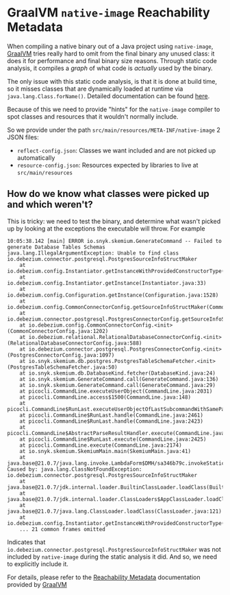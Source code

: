 # GraalVM `native-image` Reachability Metadata

When compiling a native binary out of a Java project using `native-image`, [GraalVM] tries really hard
to omit from the final binary any unused class: it does it for performance and final binary size reasons.
Through static code analysis, it compiles a _graph_ of what code is _actually_ used by the binary.

The only issue with this static code analysis, is that it is done at build time, so it misses classes
that are dynamically loaded at runtime via `java.lang.Class.forName()`. Detailed documentation
can be found [here][Reachability Metadata].

Because of this we need to provide "hints" for the `native-image` compiler to spot classes and resources
that it wouldn't normally include.

So we provide under the path `src/main/resources/META-INF/native-image` 2 JSON files:

* `reflect-config.json`: Classes we want included and are not picked up automatically
* `resource-config.json`: Resources expected by libraries to live at `src/main/resources`

## How do we know what classes were picked up and which weren't?

This is tricky: we need to test the binary, and determine what wasn't picked up by looking at the exceptions
the executable will throw. For example

```shell
10:05:38.142 [main] ERROR io.snyk.skemium.GenerateCommand -- Failed to generate Database Tables Schemas
java.lang.IllegalArgumentException: Unable to find class io.debezium.connector.postgresql.PostgresSourceInfoStructMaker
	at io.debezium.config.Instantiator.getInstanceWithProvidedConstructorType(Instantiator.java:68)
	at io.debezium.config.Instantiator.getInstance(Instantiator.java:33)
	at io.debezium.config.Configuration.getInstance(Configuration.java:1528)
	at io.debezium.config.CommonConnectorConfig.getSourceInfoStructMaker(CommonConnectorConfig.java:1697)
	at io.debezium.connector.postgresql.PostgresConnectorConfig.getSourceInfoStructMaker(PostgresConnectorConfig.java:1252)
	at io.debezium.config.CommonConnectorConfig.<init>(CommonConnectorConfig.java:1202)
	at io.debezium.relational.RelationalDatabaseConnectorConfig.<init>(RelationalDatabaseConnectorConfig.java:588)
	at io.debezium.connector.postgresql.PostgresConnectorConfig.<init>(PostgresConnectorConfig.java:1097)
	at io.snyk.skemium.db.postgres.PostgresTableSchemaFetcher.<init>(PostgresTableSchemaFetcher.java:50)
	at io.snyk.skemium.db.DatabaseKind.fetcher(DatabaseKind.java:24)
	at io.snyk.skemium.GenerateCommand.call(GenerateCommand.java:136)
	at io.snyk.skemium.GenerateCommand.call(GenerateCommand.java:29)
	at picocli.CommandLine.executeUserObject(CommandLine.java:2031)
	at picocli.CommandLine.access$1500(CommandLine.java:148)
	at picocli.CommandLine$RunLast.executeUserObjectOfLastSubcommandWithSameParent(CommandLine.java:2469)
	at picocli.CommandLine$RunLast.handle(CommandLine.java:2461)
	at picocli.CommandLine$RunLast.handle(CommandLine.java:2423)
	at picocli.CommandLine$AbstractParseResultHandler.execute(CommandLine.java:2277)
	at picocli.CommandLine$RunLast.execute(CommandLine.java:2425)
	at picocli.CommandLine.execute(CommandLine.java:2174)
	at io.snyk.skemium.SkemiumMain.main(SkemiumMain.java:41)
	at java.base@21.0.7/java.lang.invoke.LambdaForm$DMH/sa346b79c.invokeStaticInit(LambdaForm$DMH)
Caused by: java.lang.ClassNotFoundException: io.debezium.connector.postgresql.PostgresSourceInfoStructMaker
	at java.base@21.0.7/jdk.internal.loader.BuiltinClassLoader.loadClass(BuiltinClassLoader.java:52)
	at java.base@21.0.7/jdk.internal.loader.ClassLoaders$AppClassLoader.loadClass(ClassLoaders.java:188)
	at java.base@21.0.7/java.lang.ClassLoader.loadClass(ClassLoader.java:121)
	at io.debezium.config.Instantiator.getInstanceWithProvidedConstructorType(Instantiator.java:63)
	... 21 common frames omitted
```

Indicates that `io.debezium.connector.postgresql.PostgresSourceInfoStructMaker` was not included by `native-image`
during the static analysis it did. And so, we need to explicitly include it.

For details, please refer to the [Reachability Metadata] documentation provided by [GraalVM] 

[Reachability Metadata]: https://www.graalvm.org/latest/reference-manual/native-image/metadata/
[GraalVM]: https://www.graalvm.org/
